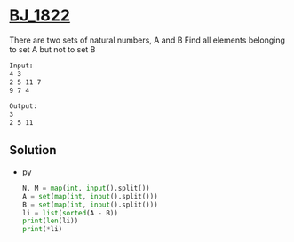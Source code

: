# [BJ_1822](https://acmicpc.net/problem/1822)

There are two sets of natural numbers, A and B
Find all elements belonging to set A but not to set B

```txt
Input:
4 3
2 5 11 7
9 7 4

Output:
3
2 5 11
```

## Solution

* py

  ```py
  N, M = map(int, input().split())
  A = set(map(int, input().split()))
  B = set(map(int, input().split()))
  li = list(sorted(A - B))
  print(len(li))
  print(*li)
  ```
